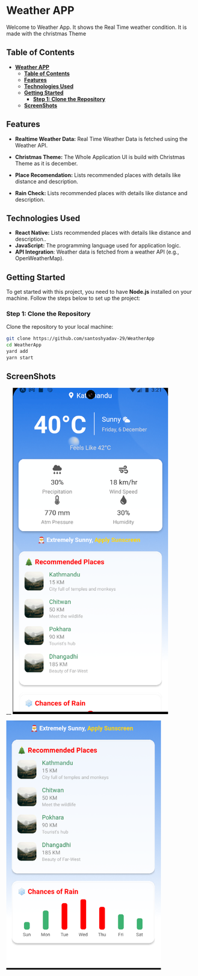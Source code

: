 # **Weather APP**

Welcome to Weather App. It shows the Real Time weather condition. It is made with the christmas Theme
## **Table of Contents**

- [**Weather APP**](#weather-app)
  - [**Table of Contents**](#table-of-contents)
  - [**Features**](#features)
  - [**Technologies Used**](#technologies-used)
  - [**Getting Started**](#getting-started)
    - [**Step 1: Clone the Repository**](#step-1-clone-the-repository)
  - [**ScreenShots**](#screenshots)

## **Features**

- **Realtime Weather Data:** Real Time Weather Data is fetched using the Weather API.
- **Christmas Theme:** The Whole Application UI is build with Christmas Theme as it is december.
 
- **Place Recomendation:** Lists recommended places with details like distance and description.
- **Rain Check:** Lists recommended places with details like distance and description.
## **Technologies Used**

- **React Native:** Lists recommended places with details like distance and description..
- **JavaScript:** The programming language used for application logic.
- **API Integration**: Weather data is fetched from a weather API (e.g., OpenWeatherMap).


## **Getting Started**

To get started with this project, you need to have **Node.js** installed on your machine. Follow the steps below to set up the project:

### **Step 1: Clone the Repository**

Clone the repository to your local machine:

```bash
git clone https://github.com/santoshyadav-29/WeatherApp
cd WeatherApp
yard add 
yarn start

```

## **ScreenShots**


__
![ONE](./assets/Screenshot%201.png)

![TWO](./assets/Screenshot%202.png)




